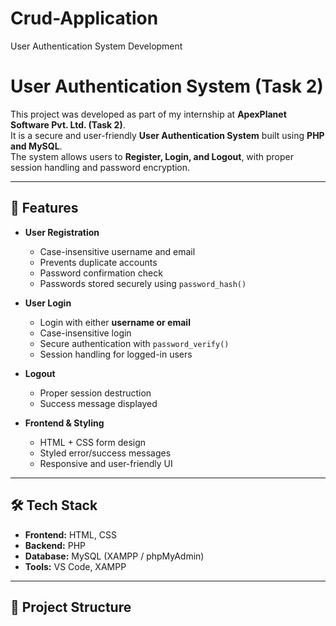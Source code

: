 # Crud-Application
User Authentication System Development

# User Authentication System (Task 2)

This project was developed as part of my internship at **ApexPlanet Software Pvt. Ltd. (Task 2)**.  
It is a secure and user-friendly **User Authentication System** built using **PHP and MySQL**.  
The system allows users to **Register, Login, and Logout**, with proper session handling and password encryption.

---

## 🚀 Features

- **User Registration**
  - Case-insensitive username and email
  - Prevents duplicate accounts
  - Password confirmation check
  - Passwords stored securely using `password_hash()`

- **User Login**
  - Login with either **username or email**
  - Case-insensitive login
  - Secure authentication with `password_verify()`
  - Session handling for logged-in users

- **Logout**
  - Proper session destruction
  - Success message displayed

- **Frontend & Styling**
  - HTML + CSS form design
  - Styled error/success messages
  - Responsive and user-friendly UI

---

## 🛠️ Tech Stack

- **Frontend:** HTML, CSS  
- **Backend:** PHP  
- **Database:** MySQL (XAMPP / phpMyAdmin)  
- **Tools:** VS Code, XAMPP  

---

## 📂 Project Structure

